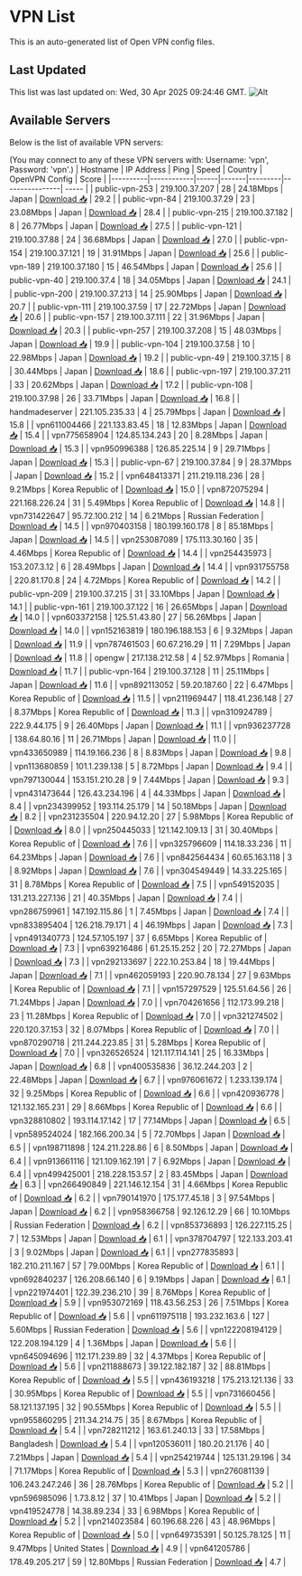 # VPN List

This is an auto-generated list of Open VPN config files.

## Last Updated

This list was last updated on: Wed, 30 Apr 2025 09:24:46 GMT.
![Alt](https://repobeats.axiom.co/api/embed/186b98318ef1479477931607c1ad7d823f12451f.svg "Repobeats analytics image")

## Available Servers

Below is the list of available VPN servers:

(You may connect to any of these VPN servers with: Username: 'vpn', Password: 'vpn'.)
| Hostname | IP Address | Ping | Speed | Country | OpenVPN Config | Score |
|----------|------------|------|-------|---------|----------------| ----- |
| public-vpn-253 | 219.100.37.207 | 28 | 24.18Mbps | Japan | [Download 📥](./configs/server_0_JP.ovpn) | 29.2 |
| public-vpn-84 | 219.100.37.29 | 23 | 23.08Mbps | Japan | [Download 📥](./configs/server_1_JP.ovpn) | 28.4 |
| public-vpn-215 | 219.100.37.182 | 8 | 26.77Mbps | Japan | [Download 📥](./configs/server_2_JP.ovpn) | 27.5 |
| public-vpn-121 | 219.100.37.88 | 24 | 36.68Mbps | Japan | [Download 📥](./configs/server_3_JP.ovpn) | 27.0 |
| public-vpn-154 | 219.100.37.121 | 19 | 31.91Mbps | Japan | [Download 📥](./configs/server_4_JP.ovpn) | 25.6 |
| public-vpn-189 | 219.100.37.180 | 15 | 46.54Mbps | Japan | [Download 📥](./configs/server_5_JP.ovpn) | 25.6 |
| public-vpn-40 | 219.100.37.4 | 18 | 34.05Mbps | Japan | [Download 📥](./configs/server_6_JP.ovpn) | 24.1 |
| public-vpn-200 | 219.100.37.213 | 14 | 25.90Mbps | Japan | [Download 📥](./configs/server_7_JP.ovpn) | 20.7 |
| public-vpn-111 | 219.100.37.59 | 17 | 22.72Mbps | Japan | [Download 📥](./configs/server_8_JP.ovpn) | 20.6 |
| public-vpn-157 | 219.100.37.111 | 22 | 31.96Mbps | Japan | [Download 📥](./configs/server_9_JP.ovpn) | 20.3 |
| public-vpn-257 | 219.100.37.208 | 15 | 48.03Mbps | Japan | [Download 📥](./configs/server_10_JP.ovpn) | 19.9 |
| public-vpn-104 | 219.100.37.58 | 10 | 22.98Mbps | Japan | [Download 📥](./configs/server_11_JP.ovpn) | 19.2 |
| public-vpn-49 | 219.100.37.15 | 8 | 30.44Mbps | Japan | [Download 📥](./configs/server_12_JP.ovpn) | 18.6 |
| public-vpn-197 | 219.100.37.211 | 33 | 20.62Mbps | Japan | [Download 📥](./configs/server_13_JP.ovpn) | 17.2 |
| public-vpn-108 | 219.100.37.98 | 26 | 33.71Mbps | Japan | [Download 📥](./configs/server_14_JP.ovpn) | 16.8 |
| handmadeserver | 221.105.235.33 | 4 | 25.79Mbps | Japan | [Download 📥](./configs/server_15_JP.ovpn) | 15.8 |
| vpn611004466 | 221.133.83.45 | 18 | 12.83Mbps | Japan | [Download 📥](./configs/server_16_JP.ovpn) | 15.4 |
| vpn775658904 | 124.85.134.243 | 20 | 8.28Mbps | Japan | [Download 📥](./configs/server_17_JP.ovpn) | 15.3 |
| vpn950996388 | 126.85.225.14 | 9 | 29.71Mbps | Japan | [Download 📥](./configs/server_18_JP.ovpn) | 15.3 |
| public-vpn-67 | 219.100.37.84 | 9 | 28.37Mbps | Japan | [Download 📥](./configs/server_19_JP.ovpn) | 15.2 |
| vpn648413371 | 211.219.118.236 | 28 | 9.21Mbps | Korea Republic of | [Download 📥](./configs/server_20_KR.ovpn) | 15.0 |
| vpn872075294 | 221.168.226.24 | 31 | 5.49Mbps | Korea Republic of | [Download 📥](./configs/server_21_KR.ovpn) | 14.8 |
| vpn731422647 | 95.72.100.212 | 14 | 6.21Mbps | Russian Federation | [Download 📥](./configs/server_22_RU.ovpn) | 14.5 |
| vpn970403158 | 180.199.160.178 | 8 | 85.18Mbps | Japan | [Download 📥](./configs/server_23_JP.ovpn) | 14.5 |
| vpn253087089 | 175.113.30.160 | 35 | 4.46Mbps | Korea Republic of | [Download 📥](./configs/server_24_KR.ovpn) | 14.4 |
| vpn254435973 | 153.207.3.12 | 6 | 28.49Mbps | Japan | [Download 📥](./configs/server_25_JP.ovpn) | 14.4 |
| vpn931755758 | 220.81.170.8 | 24 | 4.72Mbps | Korea Republic of | [Download 📥](./configs/server_26_KR.ovpn) | 14.2 |
| public-vpn-209 | 219.100.37.215 | 31 | 33.10Mbps | Japan | [Download 📥](./configs/server_27_JP.ovpn) | 14.1 |
| public-vpn-161 | 219.100.37.122 | 16 | 26.65Mbps | Japan | [Download 📥](./configs/server_28_JP.ovpn) | 14.0 |
| vpn603372158 | 125.51.43.80 | 27 | 56.26Mbps | Japan | [Download 📥](./configs/server_29_JP.ovpn) | 14.0 |
| vpn152163819 | 180.196.188.153 | 6 | 9.32Mbps | Japan | [Download 📥](./configs/server_30_JP.ovpn) | 11.9 |
| vpn787461503 | 60.67.216.29 | 11 | 7.29Mbps | Japan | [Download 📥](./configs/server_31_JP.ovpn) | 11.8 |
| opengw | 217.138.212.58 | 4 | 52.97Mbps | Romania | [Download 📥](./configs/server_32_RO.ovpn) | 11.7 |
| public-vpn-164 | 219.100.37.128 | 11 | 25.11Mbps | Japan | [Download 📥](./configs/server_33_JP.ovpn) | 11.6 |
| vpn892113052 | 59.20.187.60 | 22 | 6.47Mbps | Korea Republic of | [Download 📥](./configs/server_34_KR.ovpn) | 11.5 |
| vpn211969447 | 118.41.236.148 | 27 | 8.37Mbps | Korea Republic of | [Download 📥](./configs/server_35_KR.ovpn) | 11.3 |
| vpn310924789 | 222.9.44.175 | 9 | 26.40Mbps | Japan | [Download 📥](./configs/server_36_JP.ovpn) | 11.1 |
| vpn936237728 | 138.64.80.16 | 11 | 26.71Mbps | Japan | [Download 📥](./configs/server_37_JP.ovpn) | 11.0 |
| vpn433650989 | 114.19.166.236 | 8 | 8.83Mbps | Japan | [Download 📥](./configs/server_38_JP.ovpn) | 9.8 |
| vpn113680859 | 101.1.239.138 | 5 | 8.72Mbps | Japan | [Download 📥](./configs/server_39_JP.ovpn) | 9.4 |
| vpn797130044 | 153.151.210.28 | 9 | 7.44Mbps | Japan | [Download 📥](./configs/server_40_JP.ovpn) | 9.3 |
| vpn431473644 | 126.43.234.196 | 4 | 44.33Mbps | Japan | [Download 📥](./configs/server_41_JP.ovpn) | 8.4 |
| vpn234399952 | 193.114.25.179 | 14 | 50.18Mbps | Japan | [Download 📥](./configs/server_42_JP.ovpn) | 8.2 |
| vpn231235504 | 220.94.12.20 | 27 | 5.98Mbps | Korea Republic of | [Download 📥](./configs/server_43_KR.ovpn) | 8.0 |
| vpn250445033 | 121.142.109.13 | 31 | 30.40Mbps | Korea Republic of | [Download 📥](./configs/server_44_KR.ovpn) | 7.6 |
| vpn325796609 | 114.18.33.236 | 11 | 64.23Mbps | Japan | [Download 📥](./configs/server_45_JP.ovpn) | 7.6 |
| vpn842564434 | 60.65.163.118 | 3 | 8.92Mbps | Japan | [Download 📥](./configs/server_46_JP.ovpn) | 7.6 |
| vpn304549449 | 14.33.225.165 | 31 | 8.78Mbps | Korea Republic of | [Download 📥](./configs/server_47_KR.ovpn) | 7.5 |
| vpn549152035 | 131.213.227.136 | 21 | 40.35Mbps | Japan | [Download 📥](./configs/server_48_JP.ovpn) | 7.4 |
| vpn286759961 | 147.192.115.86 | 1 | 7.45Mbps | Japan | [Download 📥](./configs/server_49_JP.ovpn) | 7.4 |
| vpn833895404 | 126.218.79.171 | 4 | 46.19Mbps | Japan | [Download 📥](./configs/server_50_JP.ovpn) | 7.3 |
| vpn491340773 | 124.57.105.197 | 37 | 6.65Mbps | Korea Republic of | [Download 📥](./configs/server_51_KR.ovpn) | 7.3 |
| vpn639216486 | 61.25.15.252 | 20 | 72.27Mbps | Japan | [Download 📥](./configs/server_52_JP.ovpn) | 7.3 |
| vpn292133697 | 222.10.253.84 | 18 | 19.44Mbps | Japan | [Download 📥](./configs/server_53_JP.ovpn) | 7.1 |
| vpn462059193 | 220.90.78.134 | 27 | 9.63Mbps | Korea Republic of | [Download 📥](./configs/server_54_KR.ovpn) | 7.1 |
| vpn157297529 | 125.51.64.56 | 26 | 71.24Mbps | Japan | [Download 📥](./configs/server_55_JP.ovpn) | 7.0 |
| vpn704261656 | 112.173.99.218 | 23 | 11.28Mbps | Korea Republic of | [Download 📥](./configs/server_56_KR.ovpn) | 7.0 |
| vpn321274502 | 220.120.37.153 | 32 | 8.07Mbps | Korea Republic of | [Download 📥](./configs/server_57_KR.ovpn) | 7.0 |
| vpn870290718 | 211.244.223.85 | 31 | 5.28Mbps | Korea Republic of | [Download 📥](./configs/server_58_KR.ovpn) | 7.0 |
| vpn326526524 | 121.117.114.141 | 25 | 16.33Mbps | Japan | [Download 📥](./configs/server_59_JP.ovpn) | 6.8 |
| vpn400535836 | 36.12.244.203 | 2 | 22.48Mbps | Japan | [Download 📥](./configs/server_60_JP.ovpn) | 6.7 |
| vpn976061672 | 1.233.139.174 | 32 | 9.25Mbps | Korea Republic of | [Download 📥](./configs/server_61_KR.ovpn) | 6.6 |
| vpn420936778 | 121.132.165.231 | 29 | 8.66Mbps | Korea Republic of | [Download 📥](./configs/server_62_KR.ovpn) | 6.6 |
| vpn328810802 | 193.114.17.142 | 17 | 77.14Mbps | Japan | [Download 📥](./configs/server_63_JP.ovpn) | 6.5 |
| vpn589524024 | 182.166.200.34 | 5 | 72.70Mbps | Japan | [Download 📥](./configs/server_64_JP.ovpn) | 6.5 |
| vpn198711898 | 124.211.228.86 | 6 | 8.50Mbps | Japan | [Download 📥](./configs/server_65_JP.ovpn) | 6.4 |
| vpn913661116 | 121.109.162.191 | 7 | 6.92Mbps | Japan | [Download 📥](./configs/server_66_JP.ovpn) | 6.4 |
| vpn499425001 | 218.228.153.57 | 2 | 83.45Mbps | Japan | [Download 📥](./configs/server_67_JP.ovpn) | 6.3 |
| vpn266490849 | 221.146.12.154 | 31 | 4.66Mbps | Korea Republic of | [Download 📥](./configs/server_68_KR.ovpn) | 6.2 |
| vpn790141970 | 175.177.45.18 | 3 | 97.54Mbps | Japan | [Download 📥](./configs/server_69_JP.ovpn) | 6.2 |
| vpn958366758 | 92.126.12.29 | 66 | 10.10Mbps | Russian Federation | [Download 📥](./configs/server_70_RU.ovpn) | 6.2 |
| vpn853736893 | 126.227.115.25 | 7 | 12.53Mbps | Japan | [Download 📥](./configs/server_71_JP.ovpn) | 6.1 |
| vpn378704797 | 122.133.203.41 | 3 | 9.02Mbps | Japan | [Download 📥](./configs/server_72_JP.ovpn) | 6.1 |
| vpn277835893 | 182.210.211.167 | 57 | 79.00Mbps | Korea Republic of | [Download 📥](./configs/server_73_KR.ovpn) | 6.1 |
| vpn692840237 | 126.208.66.140 | 6 | 9.19Mbps | Japan | [Download 📥](./configs/server_74_JP.ovpn) | 6.1 |
| vpn221974401 | 122.39.236.210 | 39 | 8.76Mbps | Korea Republic of | [Download 📥](./configs/server_75_KR.ovpn) | 5.9 |
| vpn953072169 | 118.43.56.253 | 26 | 7.51Mbps | Korea Republic of | [Download 📥](./configs/server_76_KR.ovpn) | 5.6 |
| vpn611975118 | 193.232.163.6 | 127 | 5.60Mbps | Russian Federation | [Download 📥](./configs/server_77_RU.ovpn) | 5.6 |
| vpn122208194129 | 122.208.194.129 | 4 | 1.36Mbps | Japan | [Download 📥](./configs/server_78_JP.ovpn) | 5.6 |
| vpn645094696 | 112.171.239.89 | 32 | 4.37Mbps | Korea Republic of | [Download 📥](./configs/server_79_KR.ovpn) | 5.6 |
| vpn211888673 | 39.122.182.187 | 32 | 88.81Mbps | Korea Republic of | [Download 📥](./configs/server_80_KR.ovpn) | 5.5 |
| vpn436193218 | 175.213.121.136 | 33 | 30.95Mbps | Korea Republic of | [Download 📥](./configs/server_81_KR.ovpn) | 5.5 |
| vpn731660456 | 58.121.137.195 | 32 | 90.55Mbps | Korea Republic of | [Download 📥](./configs/server_82_KR.ovpn) | 5.5 |
| vpn955860295 | 211.34.214.75 | 35 | 8.67Mbps | Korea Republic of | [Download 📥](./configs/server_83_KR.ovpn) | 5.4 |
| vpn728211212 | 163.61.240.13 | 33 | 17.58Mbps | Bangladesh | [Download 📥](./configs/server_84_BD.ovpn) | 5.4 |
| vpn120536011 | 180.20.21.176 | 40 | 7.21Mbps | Japan | [Download 📥](./configs/server_85_JP.ovpn) | 5.4 |
| vpn254219744 | 125.131.29.196 | 34 | 71.17Mbps | Korea Republic of | [Download 📥](./configs/server_86_KR.ovpn) | 5.3 |
| vpn276081139 | 106.243.247.246 | 36 | 28.76Mbps | Korea Republic of | [Download 📥](./configs/server_87_KR.ovpn) | 5.2 |
| vpn596985096 | 1.73.8.12 | 37 | 10.41Mbps | Japan | [Download 📥](./configs/server_88_JP.ovpn) | 5.2 |
| vpn419524778 | 14.38.89.234 | 33 | 6.98Mbps | Korea Republic of | [Download 📥](./configs/server_89_KR.ovpn) | 5.2 |
| vpn214023584 | 60.196.68.226 | 43 | 48.96Mbps | Korea Republic of | [Download 📥](./configs/server_90_KR.ovpn) | 5.0 |
| vpn649735391 | 50.125.78.125 | 11 | 9.47Mbps | United States | [Download 📥](./configs/server_91_US.ovpn) | 4.9 |
| vpn641205786 | 178.49.205.217 | 59 | 12.80Mbps | Russian Federation | [Download 📥](./configs/server_92_RU.ovpn) | 4.7 |
